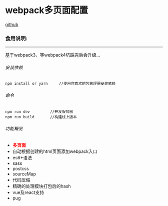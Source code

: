 # webpack多页面配置
[github](https://github.com/qq1073830130)

### 食用说明:
<hr />
基于webpack3，等webpack4坑踩完后会升级...
 
###### 安装依赖
```
npm install or yarn     //使用你喜欢的包管理器安装依赖
```
###### 命令 
```
npm run dev         //开发服务器
npm run build       //构建线上版本
```
###### 功能概览
- <b style="color: red;">多页面</b>
- 自动根据创建的html页面添加webpack入口
- es6+语法
- sass
- postcss
- sourceMap
- 代码压缩
- 精确的处理模块打包后的hash
- vue及react支持
- pug

